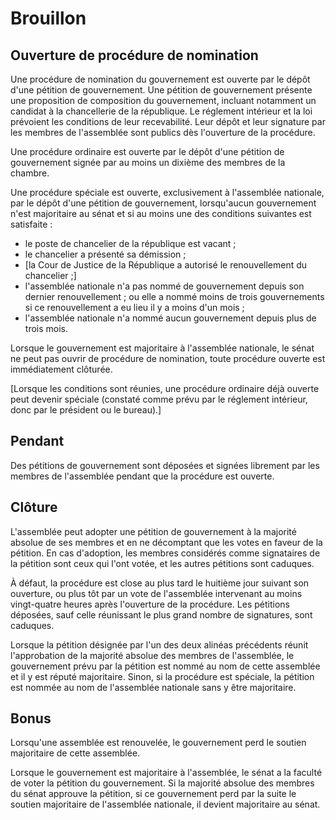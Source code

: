 # Brouillon

## Ouverture de procédure de nomination

Une procédure de nomination du gouvernement est ouverte par le dépôt d'une pétition de gouvernement. Une pétition de gouvernement présente une proposition de composition du gouvernement, incluant notamment un candidat à la chancellerie de la république. Le réglement intérieur et la loi prévoient les conditions de leur recevabilité. Leur dépôt et leur signature par les membres de l'assemblée sont publics dès l'ouverture de la procédure.

Une procédure ordinaire est ouverte par le dépôt d'une pétition de gouvernement signée par au moins un dixième des membres de la chambre.

Une procédure spéciale est ouverte, exclusivement à l'assemblée nationale, par le dépôt d'une pétition de gouvernement, lorsqu'aucun gouvernement n'est majoritaire au sénat et si au moins une des conditions suivantes est satisfaite :
- le poste de chancelier de la république est vacant ;
- le chancelier a présenté sa démission ;
- [la Cour de Justice de la République a autorisé le renouvellement du chancelier ;]
- l'assemblée nationale n'a pas nommé de gouvernement depuis son dernier renouvellement ; ou elle a nommé moins de trois gouvernements si ce renouvellement a eu lieu il y a moins d'un mois ;
- l'assemblée nationale n'a nommé aucun gouvernement depuis plus de trois mois.

Lorsque le gouvernement est majoritaire à l'assemblée nationale, le sénat ne peut pas ouvrir de procédure de nomination, toute procédure ouverte est immédiatement clôturée.

[Lorsque les conditions sont réunies, une procédure ordinaire déjà ouverte peut devenir spéciale (constaté comme prévu par le réglement intérieur, donc par le président ou le bureau).]

## Pendant

Des pétitions de gouvernement sont déposées et signées librement par les membres de l'assemblée pendant que la procédure est ouverte.

## Clôture

L'assemblée peut adopter une pétition de gouvernement à la majorité absolue de ses membres et en ne décomptant que les votes en faveur de la pétition. En cas d'adoption, les membres considérés comme signataires de la pétition sont ceux qui l'ont votée, et les autres pétitions sont caduques.

À défaut, la procédure est close au plus tard le huitième jour suivant son ouverture, ou plus tôt par un vote de l'assemblée intervenant au moins vingt-quatre heures après l'ouverture de la procédure. Les pétitions déposées, sauf celle réunissant le plus grand nombre de signatures, sont caduques.

Lorsque la pétition désignée par l'un des deux alinéas précédents réunit l'approbation de la majorité absolue des membres de l'assemblée, le gouvernement prévu par la pétition est nommé au nom de cette assemblée et il y est réputé majoritaire. Sinon, si la procédure est spéciale, la pétition est nommée au nom de l'assemblée nationale sans y être majoritaire.

## Bonus

Lorsqu'une assemblée est renouvelée, le gouvernement perd le soutien majoritaire de cette assemblée.

Lorsque le gouvernement est majoritaire à l'assemblée, le sénat a la faculté de voter la pétition du gouvernement. Si la majorité absolue des membres du sénat approuve la pétition, si ce gouvernement perd par la suite le soutien majoritaire de l'assemblée nationale, il devient majoritaire au sénat.
